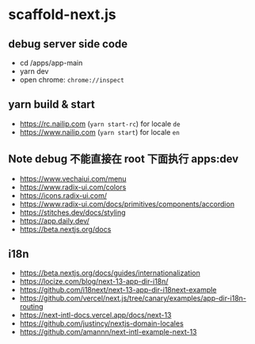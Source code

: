 # scaffold-next.js

## debug server side code

- cd /apps/app-main
- yarn dev
- open chrome: `chrome://inspect`

## yarn build & start

- https://rc.nailip.com (`yarn start-rc`) for locale `de`
- https://www.nailip.com (`yarn start`) for locale `en`

## Note debug 不能直接在 root 下面执行 apps:dev

- https://www.vechaiui.com/menu
- https://www.radix-ui.com/colors
- https://icons.radix-ui.com/
- https://www.radix-ui.com/docs/primitives/components/accordion
- https://stitches.dev/docs/styling
- https://app.daily.dev/
- https://beta.nextjs.org/docs

## i18n

- https://beta.nextjs.org/docs/guides/internationalization
- https://locize.com/blog/next-13-app-dir-i18n/
- https://github.com/i18next/next-13-app-dir-i18next-example
- https://github.com/vercel/next.js/tree/canary/examples/app-dir-i18n-routing
- https://next-intl-docs.vercel.app/docs/next-13
- https://github.com/justincy/nextjs-domain-locales
- https://github.com/amannn/next-intl-example-next-13
